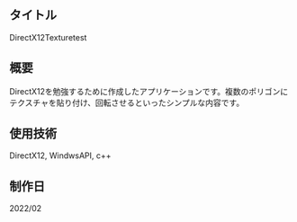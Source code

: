 ## タイトル
DirectX12Texturetest

## 概要
DirectX12を勉強するために作成したアプリケーションです。複数のポリゴンにテクスチャを貼り付け、回転させるといったシンプルな内容です。

## 使用技術
DirectX12, WindwsAPI, c++

## 制作日
2022/02
